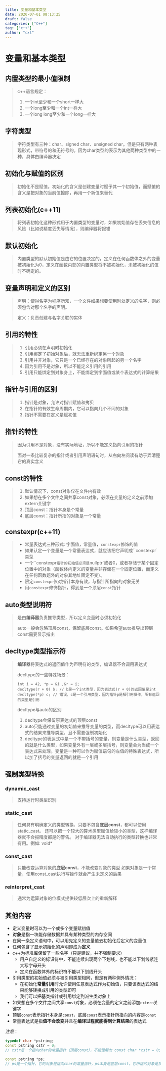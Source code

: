 ```yaml
---
title: 变量和基本类型
date: 2020-07-01 08:13:25
draft: false
categories: ["C++"]
tag: ["c++"]
author: "cxl"
---
```


# 变量和基本类型

## 内置类型的最小值限制

>  c++语言规定：
>
> 1. 一个int至少和一个short一样大
> 2. 一个long至少和一个int一样大
> 3. 一个long long至少和一个long一样大

## 字符类型

> 字符类型有三种：char、signed char、unsigned char。但是只有两种表现形式，带符号的和无符号的。因为char类型的表示为其他两种类型中的一种，具体由编译器决定

## 初始化与赋值的区别

> 初始化不是赋值，初始化的含义是创建变量时赋予其一个初始值，而赋值的含义是把对象的当前值擦除，再用一个新值来替代

## 列表初始化(c++11)

> 将列表初始化这种形式用于内置类型的变量时，如果初始值存在丢失信息的风险（比如说精度丢失等情况），则编译器将报错

## 默认初始化

> 内置类型的默认初始值是由它的位置决定的，定义在任何函数体之外的变量被初始化为0，定义在函数内部的内置类型将不被初始化，未被初始化的值时不确定的。

## 变量声明和定义的区别

> 声明：使得名字为程序所知，一个文件如果想要使用别处定义的名字，则必须包含对那个名字的声明。
>
> 定义：负责创建与名字关联的实体

## 引用的特性

> 1. 引用必须在声明时初始化
> 2. 引用绑定了初始对象后，就无法重新绑定另一个对象
> 3. 引用并非对象，它只是一个已经存在的对象所起的另一个名字
> 4. 因为引用不是对象，所以不能定义引用的引用
> 5. 引用只能绑定到对象身上，不能绑定到字面值或某个表达式的计算结果

## 指针与引用的区别

> 1. 指针是对象，允许对指针赋值和拷贝
> 2. 在指针的有效生命周期内，它可以指向几个不同的对象
> 3. 指针不需要在定义是赋初值

## 指针的特性

> 因为引用不是对象，没有实际地址，所以不能定义指向引用的指针
>
> 面对一条比较复杂的指针或者引用声明语句时，从右向左阅读有助于弄清楚它的真实含义

## const的特性

> 1. 默认情况下，const对象仅在文件内有效
> 2. 如果想在多个文件之间共享const对象，必须在变量的定义之前添加extern关键字
> 3. 顶层const：指针本身是个常量
> 4. 底层const：指针所指的对象是一个常量

## constexpr(c++11)

> * 常量表达式三种形式: 字面值，常量值，`constexpr`修饰的值
> * 如果认定一个变量是一个常量表达式，就应该把它声明成``constexpr`类型
> * 一个``constexpr`指针的初始值必须是`nullptr`或者0，或者存储于某个固定位置中的对象（函数体内定义的变量并非存储在一个固定位置，而定义在任何函数题外的对象其地址固定不变）。
> * 限定`constexpr`仅对指针本身有效，与指针所指向的对象无关
> * 用`constexpr`修饰指针，得到是一个顶层`const`指针

## auto类型说明符

> 是由**编译器**负责推导类型，所以定义变量时必须初始化
>
> auto一般会忽略顶层const，保留底层const。如果希望auto推导出顶层const需要显示指出

## decltype类型指示符

> **编译器**将表达式的返回值作为声明符的类型，编译器不会调用表达式
>
> decltype的一些特殊场景：
>
> ```
> int i = 42, *p = &i ,&r = i;
> decltype(r + 0) b; // b是一个int类型，因为表达式(r + 0)的返回值是int
> decltype(*p) c; // 错误，c是一个引用类型，因为指针p是解引用操作，所有返回的类型是引用
> ```
>
> decltype与auto的区别
>
> 1. decltype会保留原表达式的顶层const
> 2. auto只能通过变量的初始值来推导变量的类型，而decltype可以用表达式的结果来推导类型，且不需要强制初始化
> 3. decltype的表达式中是一个不带括号的变量，则变量是什么类型，返回的就是什么类型，如果变量外有一层或多层括号，则变量会为当成一个表达式来处理。变量是一种可以作为赋值语句的左值的特殊表达式，所以加了括号的变量返回的就是一个引用

## 强制类型转换

### dynamic_cast

> 支持运行时类型识别

### static_cast

> 任何具有明确定义的类型转换，只要不包含**底层const**，都可以使用static_cast。
> 还可以把一个较大的算术类型赋值给较小的类型，这样编译器就不会报精度都是的警告。
> 对于编译器无法自动执行的类型转换也非常有用。例如: void*

### const_cast

> 只能改变运算对象的**底层const**，不能改变对象的类型
> 如果对象是一个常量，使用const_cast执行写操作就会产生未定义的后果

### reinterpret_cast

> 通常为运算对象的位模式提供较低层次上的重新解释

## 其他内容

* 定义变量时可以为一个或多个变量赋初值
* **对象**是指一块能存储数据并具有某种类型的内存空间
* 在同一条定义语句中，可以用先定义的变量值去初始化后定义的变量值
* 任何包含了显示初始化的声明即成为**定义**
* c++为标准库保留了一些名字（只是建议，并不强制要求）
  * 用户自定义的标识符中，不能连续出现两个下划线，也不能以下划线紧连大写字母开头
  * 定义在函数体外的标识符不能以下划线开头
* 引用类型的初始值必须与被引用类型相同，但是有两种例外情况：
  * 在初始化**常量引用**时允许使用任意表达式作为初始值，只要该表达式的结果能够转换成引用的类型即可
  * 我们可以把基类指针或引用绑定到派生类对象上
* 如果想在多个文件之间共享`const`对象，必须在变量的定义之前添加`extern`关键字
* 顶层`const`表示指针本身是`const`，底层`const`表示指针所指向的内容是`const`
* 常量表达式是指**值不会改变**并且在**编译过程就能得到计算结果**的表达式

*注意*：

```c++
typedef char *pstring;
const pstring cstr = 0;
// cstr是一个指向char的常量指针（顶层const），不能理解为 const char *cstr = 0;

const pstring *ps;
// ps是一个指针，它的对象是指向char的常量指针，ps本身是底层const，它所指的对象是顶层const指针
```
